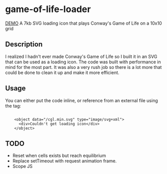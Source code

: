 # game-of-life-loader
[DEMO](https://robertpage.github.io/game-of-life-loader/cgl.svg)
A 7kb SVG loading icon that plays Conway's Game of Life on a 10x10 grid

## Description
I realized I hadn't ever made Conway's Game of Life so I built it in an SVG that can be used as a loading icon. The code was built with performance in mind for the most part. It was also a very rush job so there is a lot more that could be done to clean it up and make it more efficient.

## Usage
You can either put the code inline, or reference from an external file using the <object> tag:
<pre><code> 
    &lt;object data="/cgl.min.svg" type="image/svg+xml"&gt;
      &lt;div&gt;Couldn't get loading icon&lt;/div&gt;
    &lt;/object&gt;
</code></pre>

## TODO
- Reset when cells exists but reach equilibrium 
- Replace setTimeout with request animation frame. 
- Scope JS
